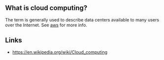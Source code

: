 ## What is cloud computing?
The term is generally used to describe data centers available to many users over the Internet. See [aws][1] for more info.

## Links
- https://en.wikipedia.org/wiki/Cloud_computing

<!-- Embedded links -->
[1]: https://github.com/nchristie/general_notes/blob/master/aws.md
